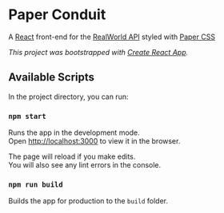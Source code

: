 # Paper Conduit
A [React](https://reactjs.org/) front-end for the [RealWorld API](https://github.com/gothinkster/realworld) styled with [Paper CSS](https://www.getpapercss.com/)

_This project was bootstrapped with [Create React App](https://github.com/facebook/create-react-app)._

## Available Scripts

In the project directory, you can run:

### `npm start`

Runs the app in the development mode.<br />
Open [http://localhost:3000](http://localhost:3000) to view it in the browser.

The page will reload if you make edits.<br />
You will also see any lint errors in the console.

### `npm run build`

Builds the app for production to the `build` folder.
